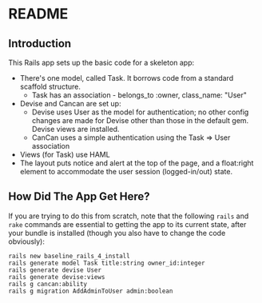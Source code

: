 # README

## Introduction

This Rails app sets up the basic code for a skeleton app:

* There's one model, called Task. It borrows code from a standard scaffold structure.
  * Task has an association - belongs_to :owner, class_name: "User"
* Devise and Cancan are set up:
  * Devise uses User as the model for authentication; no other config changes are made for Devise other than those in the default gem. Devise views are installed.
  * CanCan uses a simple authentication using the Task => User association
* Views (for Task) use HAML
* The layout puts notice and alert at the top of the page, and a float:right element to accommodate the user session (logged-in/out) state.

## How Did The App Get Here?

If you are trying to do this from scratch, note that the following `rails` and `rake` commands are essential to getting the app to its current state, after your bundle is installed (though you also have to change the code obviously):

    rails new baseline_rails_4_install
    rails generate model Task title:string owner_id:integer
    rails generate devise User
    rails generate devise:views
    rails g cancan:ability
    rails g migration AddAdminToUser admin:boolean

    